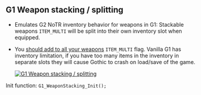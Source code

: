 ## G1 Weapon stacking / splitting
 - Emulates G2 NoTR inventory behavior for weapons in G1: Stackable weapons `ITEM_MULTI` will be split into their own inventory slot when equipped.
 - You <ins>should add to all your weapons</ins> `ITEM_MULTI` flag. Vanilla G1 has inventory limitation, if you have too many items in the inventory in separate slots they will cause Gothic to crash on load/save of the game.

    [![G1 Weapon stacking / splitting](https://img.youtube.com/vi/V3EHcfDa3GY/0.jpg)](https://www.youtube.com/watch?v=V3EHcfDa3GY)

Init function: `G1_WeaponStacking_Init();`

